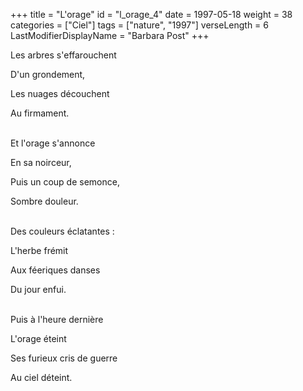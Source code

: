 +++
title = "L'orage"
id = "l_orage_4"
date = 1997-05-18
weight = 38
categories = ["Ciel"]
tags = ["nature", "1997"]
verseLength = 6
LastModifierDisplayName = "Barbara Post"
+++

Les arbres s'effarouchent

D'un grondement,

Les nuages découchent

Au firmament.

 \
Et l'orage s'annonce

En sa noirceur,

Puis un coup de semonce,

Sombre douleur.

 \
Des couleurs éclatantes :

L'herbe frémit

Aux féeriques danses

Du jour enfui.

 \
Puis à l'heure dernière

L'orage éteint

Ses furieux cris de guerre

Au ciel déteint.

